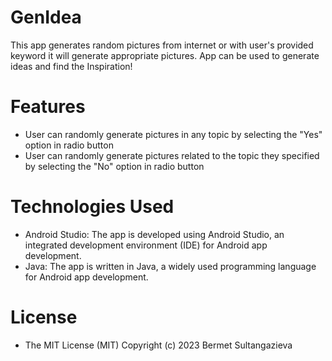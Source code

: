# GenIdea
This app generates random pictures from internet or with user's provided keyword it will generate appropriate pictures. App can be used to generate ideas and find the Inspiration!
# Features
* User can randomly generate pictures in any topic by selecting the "Yes" option in radio button
* User can randomly generate pictures related to the topic they specified by selecting the "No" option in radio button
# Technologies Used
* Android Studio: The app is developed using Android Studio, an integrated development environment (IDE) for Android app development.
* Java: The app is written in Java, a widely used programming language for Android app development.
# License
* The MIT License (MIT) Copyright (c) 2023 Bermet Sultangazieva
